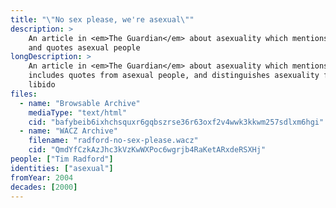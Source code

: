 ```yaml
---
title: "\"No sex please, we're asexual\""
description: >
    An article in <em>The Guardian</em> about asexuality which mentions AVEN
    and quotes asexual people
longDescription: >
    An article in <em>The Guardian</em> about asexuality which mentions AVEN,
    includes quotes from asexual people, and distinguishes asexuality from
    libido
files:
  - name: "Browsable Archive"
    mediaType: "text/html"
    cid: "bafybeib6ixhchsquxr6gqbszrse36r63oxf2v4wwk3kkwm257sdlxm6hgi"
  - name: "WACZ Archive"
    filename: "radford-no-sex-please.wacz"
    cid: "QmdYfCzkAzJhc3kVzKwWXPoc6wgrjb4RaKetARxdeRSXHj"
people: ["Tim Radford"]
identities: ["asexual"]
fromYear: 2004
decades: [2000]
---
```

